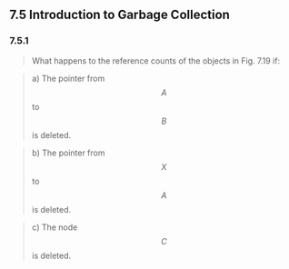 ## 7.5 Introduction to Garbage Collection

### 7.5.1

> What happens to the reference counts of the objects in Fig. 7.19 if:

> a) The pointer from $$A$$ to $$B$$ is deleted.

> b) The pointer from $$X$$ to $$A$$ is deleted.

> c) The node $$C$$ is deleted.

